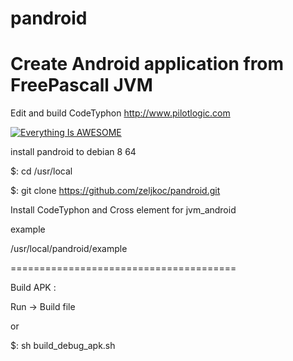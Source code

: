 # pandroid

# Create Android application from FreePascall JVM 

Edit and build CodeTyphon http://www.pilotlogic.com

[![Everything Is AWESOME](https://i.ytimg.com/vi/ZHlzS15Jy9k/hqdefault.jpg)](https://www.youtube.com/watch?v=ZHlzS15Jy9k "Everything Is AWESOME")

install pandroid to debian 8 64 

$: cd /usr/local

$: git clone https://github.com/zeljkoc/pandroid.git


Install CodeTyphon and Cross element for jvm_android

example

/usr/local/pandroid/example

=======================================

Build APK : 

Run -> Build file

or 

$: sh build_debug_apk.sh 
